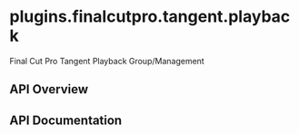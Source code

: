 # plugins.finalcutpro.tangent.playback

Final Cut Pro Tangent Playback Group/Management

## API Overview

## API Documentation

